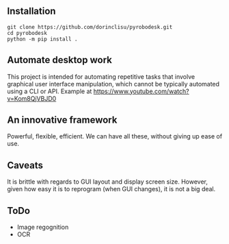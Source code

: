 ## Installation
```
git clone https://github.com/dorinclisu/pyrobodesk.git
cd pyrobodesk
python -m pip install .
```

## Automate desktop work
This project is intended for automating repetitive tasks that involve graphical user interface manipulation, which cannot be typically automated using a CLI or API. Example at https://www.youtube.com/watch?v=Kom8QjVBJD0

## An innovative framework
Powerful, flexible, efficient. We can have all these, without giving up ease of use.

## Caveats
It is brittle with regards to GUI layout and display screen size. However, given how easy it is to reprogram (when GUI changes), it is not a big deal.

## ToDo
- Image regognition
- OCR
